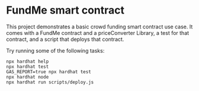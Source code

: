# FundMe smart contract

This project demonstrates a basic crowd funding smart contract use case. It comes with a FundMe contract and a priceConverter Library, a test for that contract, and a script that deploys that contract.

Try running some of the following tasks:

```shell
npx hardhat help
npx hardhat test
GAS_REPORT=true npx hardhat test
npx hardhat node
npx hardhat run scripts/deploy.js
```
